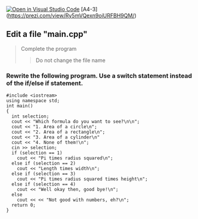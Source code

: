 [![Open in Visual Studio Code](https://classroom.github.com/assets/open-in-vscode-c66648af7eb3fe8bc4f294546bfd86ef473780cde1dea487d3c4ff354943c9ae.svg)](https://classroom.github.com/online_ide?assignment_repo_id=8796089&assignment_repo_type=AssignmentRepo)
[A4-3] (https://prezi.com/view/Ry5mVQexn9oiURFBH9QM/)

<!--
## ![A6-1](https://nimbus-screenshots.s3.amazonaws.com/s/31c59c7c689afb721fa60bf9522d57bc.png) -->

## Edit a file "main.cpp"

> Complete the program
>
> > Do not change the file name


### Rewrite the following program. Use a switch statement instead of the if/else if statement.
```
#include <iostream>
using namespace std;
int main()
{
  int selection;
  cout << "Which formula do you want to see?\n\n";
  cout << "1. Area of a circle\n";
  cout << "2. Area of a rectangle\n";
  cout << "3. Area of a cylinder\n"
  cout << "4. None of them!\n";
  cin >> selection;
  if (selection == 1)
    cout << "Pi times radius squared\n";
  else if (selection == 2)
    cout << "Length times width\n";
  else if (selection == 3)
    cout << "Pi times radius squared times height\n";
  else if (selection == 4)
    cout << "Well okay then, good bye!\n";
  else
    cout << << "Not good with numbers, eh?\n";
  return 0;
}
```


